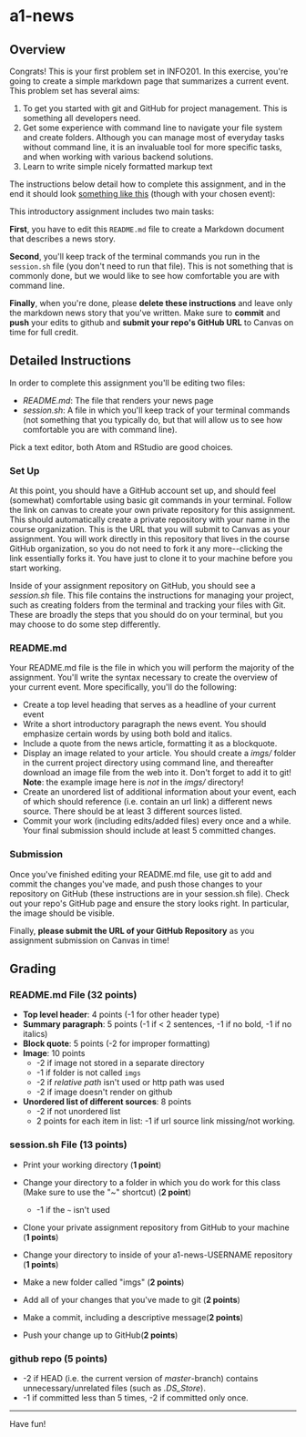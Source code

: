 # a1-news

## Overview

Congrats!  This is your first problem set in INFO201.
In this exercise, you're going to create a simple markdown page that
summarizes a current event.  This problem set has several aims:

1. To get you started with git and GitHub for project management.
   This is something all developers need.
3. Get some experience with command line to navigate your file system
   and create folders.  Although you can manage most of everyday tasks
   without command line, it is an invaluable tool for more specific
   tasks, and when working with various backend solutions.
3. Learn to write simple nicely formatted markup text

The instructions below detail how to complete this assignment, and in
the end it should look [something like this](example.png) (though with your chosen
event):

This introductory assignment includes two main tasks:

**First**, you have to edit this `README.md` file to create a
Markdown document that describes a news story. 

**Second**, you'll keep track of the terminal commands you run in the
`session.sh` file (you don't need to run that file).  This is not
something that is commonly done, but we would like to see how
comfortable you are with command line.

**Finally**, when you're done, please **delete these instructions**
and leave only the markdown news story that you've written.  Make sure
to **commit** and **push** your edits to github and **submit your
repo's GitHub URL** to Canvas on time for full credit.


## Detailed Instructions

In order to complete this assignment you'll be editing two files:

* _README.md_: The  file that renders your news page
* _session.sh_: A file in which you'll keep track of your terminal
  commands (not something that you typically do, but that will allow
  us to see how comfortable you are with command line).
  
Pick a text editor, both Atom and RStudio are good choices.


### Set Up

At this point, you should have a GitHub account set up, and should
feel (somewhat) comfortable using basic git commands in your
terminal. Follow the link on canvas to create your own private
repository for this assignment. This should automatically create a
private repository with your name in the course organization. This is
the URL that you will submit to Canvas as your assignment. You will
work directly in this repository that lives in the course GitHub
organization, so you do not need to fork it any more--clicking the
link essentially forks it.  You have just to clone it to your
machine before you start working.

Inside of your assignment repository on GitHub, you should see a
_session.sh_ file. This file contains the instructions for managing your
project, such as creating folders from the terminal and tracking your
files with Git.  These are broadly the steps that you should do on
your terminal, but you may choose to do some step differently.

### README.md

Your README.md file is the file in which you will perform the majority
of the assignment. You'll write the syntax necessary to create the
overview of your current event. More specifically, you'll do the
following:

* Create a top level heading that serves as a headline of your current event
* Write a short introductory paragraph the news event. You should
  emphasize certain words by using both bold and italics.
* Include a quote from the news article, formatting it as a blockquote.
* Display an image related to your article.  You should create a
  _imgs/_ folder in the current project directory using command line,
  and thereafter download an image file
  from the web into it.  Don't forget to add it to git!
  **Note**: the example image here is _not_ in the _imgs/_
  directory! 
* Create an unordered list of additional information about your event,
  each of which should reference (i.e. contain an url link) a
  different news source.  There should be at least 3 different sources
  listed. 
* Commit your work (including edits/added files) every once and a
  while.  Your final submission should include at least 5 committed
  changes. 


### Submission

Once you've finished editing your README.md file, use git to add and
commit the changes you've made, and push those changes to your
repository on GitHub (these instructions are in your session.sh
file).  Check out your repo's GitHub page and ensure the story looks
right.  In particular, the image should be visible.

Finally, **please submit the URL of your GitHub Repository** as you
assignment submission on Canvas in time!


## Grading


### README.md File (**32 points**)

- **Top level header**: 4 points (-1 for other header type)
- **Summary paragraph**: 5 points (-1 if < 2 sentences, -1 if no bold, -1 if no italics)
- **Block quote**: 5 points (-2 for improper formatting)
- **Image**: 10 points
    - -2 if image not stored in a separate directory
    - -1 if folder is not called `imgs`
    - -2 if _relative path_ isn't used or http path was used
    - -2 if image doesn't render on github
- **Unordered list of different sources**: 8 points 
    - -2 if not unordered list
	- 2 points for each item in list: -1 if url source link
      missing/not working.


### session.sh File (**13 points**)

- Print your working directory (**1 point**)

- Change your directory to a folder in which you do work for this class (Make sure to use the "~" shortcut) (**2 point**)
    - -1 if the `~` isn't used

- Clone your private assignment repository from GitHub to your machine (**1 points**)

- Change your directory to inside of your a1-news-USERNAME repository (**1 points**)

- Make a new folder called "imgs" (**2 points**)

- Add all of your changes that you've made to git (**2 points**)

- Make a commit, including a descriptive message(**2 points**)

- Push your change up to GitHub(**2 points**)


### github repo (**5 points**)

- -2 if HEAD (i.e. the current version of _master_-branch) contains
   unnecessary/unrelated files (such as _.DS\_Store_).
- -1 if committed less than 5 times, -2 if committed only once.

---

Have fun!
